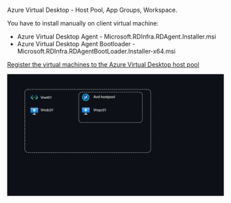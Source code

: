 Azure Virtual Desktop - Host Pool, App Groups, Workspace.

You have to install manually on client virtual machine:
- Azure Virtual Desktop Agent - Microsoft.RDInfra.RDAgent.Installer.msi
- Azure Virtual Desktop Agent Bootloader - Microsoft.RDInfra.RDAgentBootLoader.Installer-x64.msi

[Register the virtual machines to the Azure Virtual Desktop host pool](https://docs.microsoft.com/en-us/azure/virtual-desktop/create-host-pools-powershell?tabs=azure-powershell#register-the-virtual-machines-to-the-azure-virtual-desktop-host-pool)

<img src="./AVD.png" alt="PE"/>
